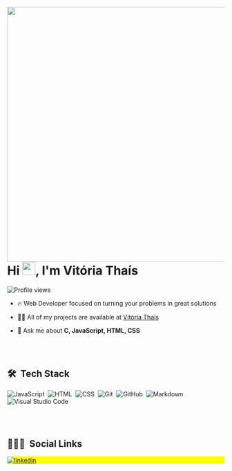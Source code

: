 

<img align="right" height="590em" 
src="https://raw.githubusercontent.com/gist/Vitoria-th/8029de58a8d0b216afb7f6b73e07a461/raw/e12cc96d8dde253a73a95f5d12bf64c4620f5398/githubcard.svg"/>
<h1 align="left">Hi <img src="https://raw.githubusercontent.com/kaueMarques/kaueMarques/master/hi.gif" width="30px">, I'm Vitória Thaís</h1>
<p align="left"> <img src="https://komarev.com/ghpvc/?username=Vitoria-th&color=blue" alt="Profile views" /> </p>

- 🔥 Web Developer focused on turning your problems in great solutions

- 👨‍💻 All of my projects are available at [Vitória Thais](https://github.com/Vitoria-th)


- 💬 Ask me about **C, JavaScript, HTML, CSS**

<br><br>

## 🛠 &nbsp;Tech Stack

![JavaScript](https://img.shields.io/badge/-JavaScript-05122A?style=flat&logo=javascript)&nbsp;
![HTML](https://img.shields.io/badge/-HTML-05122A?style=flat&logo=HTML5)&nbsp;
![CSS](https://img.shields.io/badge/-CSS-05122A?style=flat&logo=CSS3&logoColor=1572B6)&nbsp;
![Git](https://img.shields.io/badge/-Git-05122A?style=flat&logo=git)&nbsp;
![GitHub](https://img.shields.io/badge/-GitHub-05122A?style=flat&logo=github)&nbsp;
![Markdown](https://img.shields.io/badge/-Markdown-05122A?style=flat&logo=markdown)&nbsp;
![Visual Studio Code](https://img.shields.io/badge/-Visual%20Studio%20Code-05122A?style=flat&logo=visual-studio-code&logoColor=007ACC)&nbsp;


<br><br>

## 👨🏽‍🦲 &nbsp;Social Links

<p align="left" style="background:yellow">
<a href="https://www.linkedin.com/in/vitoria-th/" target="_blank">
  <img align="center" src="" alt="linkedin"/>
</a>
</p>
